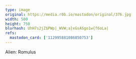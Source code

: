 ```yaml
---
type: image
original: https://media.r0b.io/mastodon/original/376.jpg
width: 500
height: 750
blurhash: UhH7s2jZ$PWp|_WVW;a}xGsASgo1w{f6oLa|
refs:
  mastodon_card: ['112995881086850753']
---
```


Alien: Romulus
